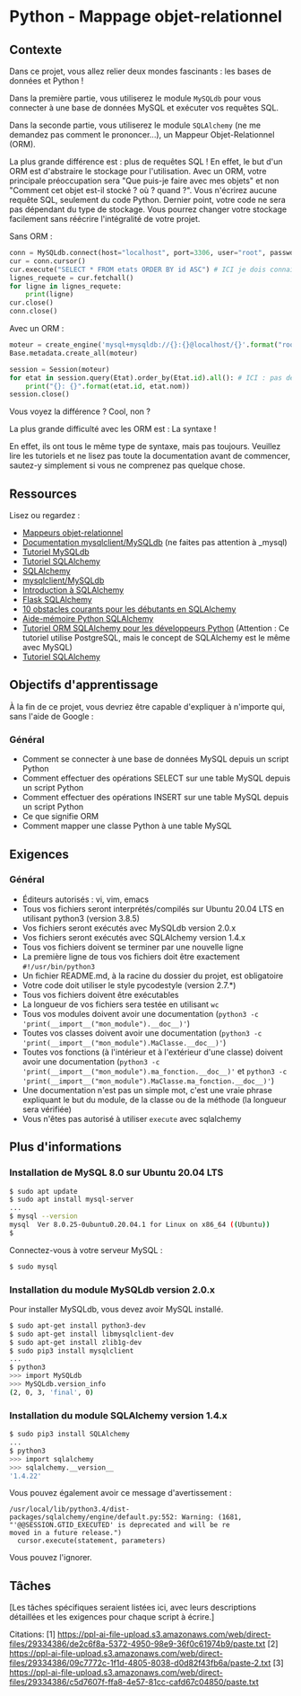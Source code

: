 # Python - Mappage objet-relationnel

## Contexte

Dans ce projet, vous allez relier deux mondes fascinants : les bases de données et Python !

Dans la première partie, vous utiliserez le module `MySQLdb` pour vous connecter à une base de données MySQL et exécuter vos requêtes SQL.

Dans la seconde partie, vous utiliserez le module `SQLAlchemy` (ne me demandez pas comment le prononcer...), un Mappeur Objet-Relationnel (ORM).

La plus grande différence est : plus de requêtes SQL ! En effet, le but d'un ORM est d'abstraire le stockage pour l'utilisation. Avec un ORM, votre principale préoccupation sera "Que puis-je faire avec mes objets" et non "Comment cet objet est-il stocké ? où ? quand ?". Vous n'écrirez aucune requête SQL, seulement du code Python. Dernier point, votre code ne sera pas dépendant du type de stockage. Vous pourrez changer votre stockage facilement sans réécrire l'intégralité de votre projet.

Sans ORM :

```python
conn = MySQLdb.connect(host="localhost", port=3306, user="root", passwd="root", db="ma_db", charset="utf8")
cur = conn.cursor()
cur.execute("SELECT * FROM etats ORDER BY id ASC") # ICI je dois connaître SQL pour récupérer tous les états dans ma base de données
lignes_requete = cur.fetchall()
for ligne in lignes_requete:
    print(ligne)
cur.close()
conn.close()
```

Avec un ORM :

```python
moteur = create_engine('mysql+mysqldb://{}:{}@localhost/{}'.format("root", "root", "ma_db"), pool_pre_ping=True)
Base.metadata.create_all(moteur)

session = Session(moteur)
for etat in session.query(Etat).order_by(Etat.id).all(): # ICI : pas de requête SQL, seulement des objets !
    print("{}: {}".format(etat.id, etat.nom))
session.close()
```

Vous voyez la différence ? Cool, non ?

La plus grande difficulté avec les ORM est : La syntaxe !

En effet, ils ont tous le même type de syntaxe, mais pas toujours. Veuillez lire les tutoriels et ne lisez pas toute la documentation avant de commencer, sautez-y simplement si vous ne comprenez pas quelque chose.

## Ressources

Lisez ou regardez :

- [Mappeurs objet-relationnel](lien_vers_ressource)
- [Documentation mysqlclient/MySQLdb](lien_vers_ressource) (ne faites pas attention à _mysql)
- [Tutoriel MySQLdb](lien_vers_ressource)
- [Tutoriel SQLAlchemy](lien_vers_ressource)
- [SQLAlchemy](lien_vers_ressource)
- [mysqlclient/MySQLdb](lien_vers_ressource)
- [Introduction à SQLAlchemy](lien_vers_ressource)
- [Flask SQLAlchemy](lien_vers_ressource)
- [10 obstacles courants pour les débutants en SQLAlchemy](lien_vers_ressource)
- [Aide-mémoire Python SQLAlchemy](lien_vers_ressource)
- [Tutoriel ORM SQLAlchemy pour les développeurs Python](lien_vers_ressource) (Attention : Ce tutoriel utilise PostgreSQL, mais le concept de SQLAlchemy est le même avec MySQL)
- [Tutoriel SQLAlchemy](lien_vers_ressource)

## Objectifs d'apprentissage

À la fin de ce projet, vous devriez être capable d'expliquer à n'importe qui, sans l'aide de Google :

### Général
- Comment se connecter à une base de données MySQL depuis un script Python
- Comment effectuer des opérations SELECT sur une table MySQL depuis un script Python
- Comment effectuer des opérations INSERT sur une table MySQL depuis un script Python
- Ce que signifie ORM
- Comment mapper une classe Python à une table MySQL

## Exigences

### Général
- Éditeurs autorisés : vi, vim, emacs
- Tous vos fichiers seront interprétés/compilés sur Ubuntu 20.04 LTS en utilisant python3 (version 3.8.5)
- Vos fichiers seront exécutés avec MySQLdb version 2.0.x
- Vos fichiers seront exécutés avec SQLAlchemy version 1.4.x
- Tous vos fichiers doivent se terminer par une nouvelle ligne
- La première ligne de tous vos fichiers doit être exactement `#!/usr/bin/python3`
- Un fichier README.md, à la racine du dossier du projet, est obligatoire
- Votre code doit utiliser le style pycodestyle (version 2.7.*)
- Tous vos fichiers doivent être exécutables
- La longueur de vos fichiers sera testée en utilisant `wc`
- Tous vos modules doivent avoir une documentation (`python3 -c 'print(__import__("mon_module").__doc__)'`)
- Toutes vos classes doivent avoir une documentation (`python3 -c 'print(__import__("mon_module").MaClasse.__doc__)'`)
- Toutes vos fonctions (à l'intérieur et à l'extérieur d'une classe) doivent avoir une documentation (`python3 -c 'print(__import__("mon_module").ma_fonction.__doc__)'` et `python3 -c 'print(__import__("mon_module").MaClasse.ma_fonction.__doc__)'`)
- Une documentation n'est pas un simple mot, c'est une vraie phrase expliquant le but du module, de la classe ou de la méthode (la longueur sera vérifiée)
- Vous n'êtes pas autorisé à utiliser `execute` avec sqlalchemy

## Plus d'informations

### Installation de MySQL 8.0 sur Ubuntu 20.04 LTS

```bash
$ sudo apt update
$ sudo apt install mysql-server
...
$ mysql --version
mysql  Ver 8.0.25-0ubuntu0.20.04.1 for Linux on x86_64 ((Ubuntu))
$
```

Connectez-vous à votre serveur MySQL :

```bash
$ sudo mysql
```

### Installation du module MySQLdb version 2.0.x

Pour installer MySQLdb, vous devez avoir MySQL installé.

```bash
$ sudo apt-get install python3-dev
$ sudo apt-get install libmysqlclient-dev
$ sudo apt-get install zlib1g-dev
$ sudo pip3 install mysqlclient
...
$ python3
>>> import MySQLdb
>>> MySQLdb.version_info 
(2, 0, 3, 'final', 0)
```

### Installation du module SQLAlchemy version 1.4.x

```bash
$ sudo pip3 install SQLAlchemy
...
$ python3
>>> import sqlalchemy
>>> sqlalchemy.__version__ 
'1.4.22'
```

Vous pouvez également avoir ce message d'avertissement :

```
/usr/local/lib/python3.4/dist-packages/sqlalchemy/engine/default.py:552: Warning: (1681, "'@@SESSION.GTID_EXECUTED' is deprecated and will be re
moved in a future release.")                                                                                                                    
  cursor.execute(statement, parameters)  
```

Vous pouvez l'ignorer.

## Tâches

[Les tâches spécifiques seraient listées ici, avec leurs descriptions détaillées et les exigences pour chaque script à écrire.]

Citations:
[1] https://ppl-ai-file-upload.s3.amazonaws.com/web/direct-files/29334386/de2c6f8a-5372-4950-98e9-36f0c61974b9/paste.txt
[2] https://ppl-ai-file-upload.s3.amazonaws.com/web/direct-files/29334386/09c7772c-1f1d-4805-8038-d0d82f43fb6a/paste-2.txt
[3] https://ppl-ai-file-upload.s3.amazonaws.com/web/direct-files/29334386/c5d7607f-ffa8-4e57-81cc-cafd67c04850/paste.txt
